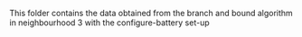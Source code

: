 This folder contains the data obtained from the branch and bound algorithm in neighbourhood 3 with the configure-battery set-up
